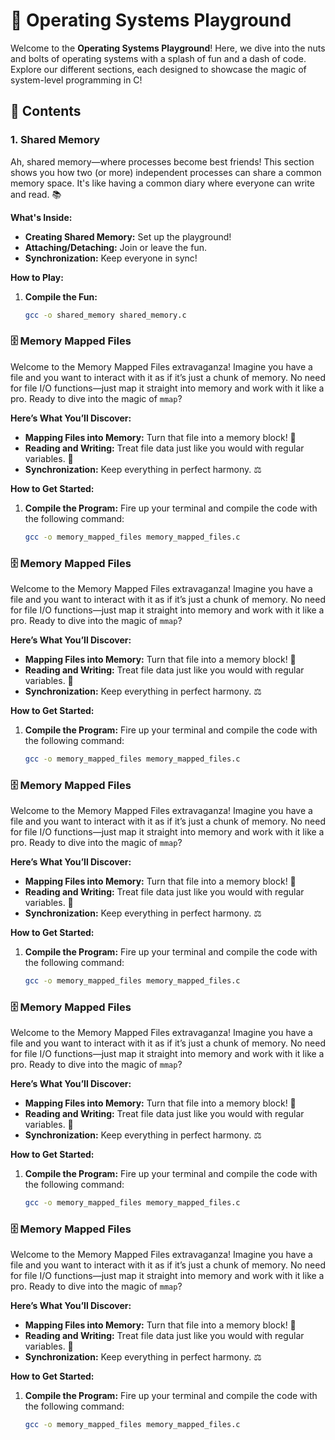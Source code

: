 # 🚀 Operating Systems Playground

Welcome to the **Operating Systems Playground**! Here, we dive into the nuts and bolts of operating systems with a splash of fun and a dash of code. Explore our different sections, each designed to showcase the magic of system-level programming in C!

## 🌟 Contents

### 1. **Shared Memory**

Ah, shared memory—where processes become best friends! This section shows you how two (or more) independent processes can share a common memory space. It's like having a common diary where everyone can write and read. 📚

**What's Inside:**
- **Creating Shared Memory:** Set up the playground!
- **Attaching/Detaching:** Join or leave the fun.
- **Synchronization:** Keep everyone in sync!

**How to Play:**
1. **Compile the Fun:**
   ```bash
   gcc -o shared_memory shared_memory.c
### 🗄️ Memory Mapped Files

Welcome to the Memory Mapped Files extravaganza! Imagine you have a file and you want to interact with it as if it’s just a chunk of memory. No need for file I/O functions—just map it straight into memory and work with it like a pro. Ready to dive into the magic of `mmap`?

**Here’s What You’ll Discover:**

- **Mapping Files into Memory:** Turn that file into a memory block! 🧩
- **Reading and Writing:** Treat file data just like you would with regular variables. 📝
- **Synchronization:** Keep everything in perfect harmony. ⚖️

**How to Get Started:**

1. **Compile the Program:**
   Fire up your terminal and compile the code with the following command:
   ```bash
   gcc -o memory_mapped_files memory_mapped_files.c

### 🗄️ Memory Mapped Files

Welcome to the Memory Mapped Files extravaganza! Imagine you have a file and you want to interact with it as if it’s just a chunk of memory. No need for file I/O functions—just map it straight into memory and work with it like a pro. Ready to dive into the magic of `mmap`?

**Here’s What You’ll Discover:**

- **Mapping Files into Memory:** Turn that file into a memory block! 🧩
- **Reading and Writing:** Treat file data just like you would with regular variables. 📝
- **Synchronization:** Keep everything in perfect harmony. ⚖️

**How to Get Started:**

1. **Compile the Program:**
   Fire up your terminal and compile the code with the following command:
   ```bash
   gcc -o memory_mapped_files memory_mapped_files.c

### 🗄️ Memory Mapped Files

Welcome to the Memory Mapped Files extravaganza! Imagine you have a file and you want to interact with it as if it’s just a chunk of memory. No need for file I/O functions—just map it straight into memory and work with it like a pro. Ready to dive into the magic of `mmap`?

**Here’s What You’ll Discover:**

- **Mapping Files into Memory:** Turn that file into a memory block! 🧩
- **Reading and Writing:** Treat file data just like you would with regular variables. 📝
- **Synchronization:** Keep everything in perfect harmony. ⚖️

**How to Get Started:**

1. **Compile the Program:**
   Fire up your terminal and compile the code with the following command:
   ```bash
   gcc -o memory_mapped_files memory_mapped_files.c

### 🗄️ Memory Mapped Files

Welcome to the Memory Mapped Files extravaganza! Imagine you have a file and you want to interact with it as if it’s just a chunk of memory. No need for file I/O functions—just map it straight into memory and work with it like a pro. Ready to dive into the magic of `mmap`?

**Here’s What You’ll Discover:**

- **Mapping Files into Memory:** Turn that file into a memory block! 🧩
- **Reading and Writing:** Treat file data just like you would with regular variables. 📝
- **Synchronization:** Keep everything in perfect harmony. ⚖️

**How to Get Started:**

1. **Compile the Program:**
   Fire up your terminal and compile the code with the following command:
   ```bash
   gcc -o memory_mapped_files memory_mapped_files.c

### 🗄️ Memory Mapped Files

Welcome to the Memory Mapped Files extravaganza! Imagine you have a file and you want to interact with it as if it’s just a chunk of memory. No need for file I/O functions—just map it straight into memory and work with it like a pro. Ready to dive into the magic of `mmap`?

**Here’s What You’ll Discover:**

- **Mapping Files into Memory:** Turn that file into a memory block! 🧩
- **Reading and Writing:** Treat file data just like you would with regular variables. 📝
- **Synchronization:** Keep everything in perfect harmony. ⚖️

**How to Get Started:**

1. **Compile the Program:**
   Fire up your terminal and compile the code with the following command:
   ```bash
   gcc -o memory_mapped_files memory_mapped_files.c
